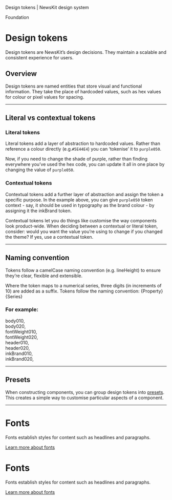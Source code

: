Design tokens | NewsKit design system

Foundation

Design tokens
=============

Design tokens are NewsKit’s design decisions. They maintain a scalable and consistent experience for users.

Overview
--------

Design tokens are named entities that store visual and functional information. They take the place of hardcoded values, such as hex values for colour or pixel values for spacing.

* * *

Literal vs contextual tokens
----------------------------

### Literal tokens

Literal tokens add a layer of abstraction to hardcoded values. Rather than reference a colour directly (e.g.`#5E44E4`) you can ‘tokenise’ it to `purple050`.  
  
Now, if you need to change the shade of purple, rather than finding everywhere you’ve used the hex code, you can update it all in one place by changing the value of `purple050`.

### Contextual tokens

Contextual tokens add a further layer of abstraction and assign the token a specific purpose. In the example above, you can give `purple050` token context - say, it should be used in typography as the brand colour - by assigning it the inkBrand token.  
  
Contextual tokens let you do things like customise the way components look product-wide. When deciding between a contextual or literal token, consider: would you want the value you’re using to change if you changed the theme? If yes, use a contextual token.

* * *

Naming convention
-----------------

Tokens follow a camelCase naming convention (e.g. lineHeight) to ensure they’re clear, flexible and extensible.  
  
Where the token maps to a numerical series, three digits (in increments of 10) are added as a suffix. Tokens follow the naming convention: {Property}{Series}

### For example:

body010,  
body020,  
fontWeight010,  
fontWeight020,  
header010,  
header020,  
inkBrand010,  
inkBrand020,  

* * *

Presets
-------

When constructing components, you can group design tokens into [presets](/theme/presets/style-presets/). This creates a simple way to customise particular aspects of a component.

* * *

Fonts
=====

Fonts establish styles for content such as headlines and paragraphs.

[Learn more about fonts](/theme/foundation/fonts/)

Fonts
=====

Fonts establish styles for content such as headlines and paragraphs.

[Learn more about fonts](/theme/foundation/fonts/)